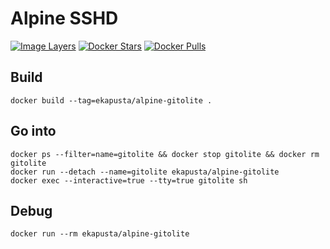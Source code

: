 # Alpine SSHD

[![Image Layers](https://badge.imagelayers.io/ekapusta/alpine-gitolite:latest.svg)](https://imagelayers.io/?images=ekapusta/alpine-gitolite:latest) [![Docker Stars](https://img.shields.io/docker/stars/ekapusta/alpine-gitolite.svg?style=flat-square)](https://hub.docker.com/r/ekapusta/alpine-gitolite/) [![Docker Pulls](https://img.shields.io/docker/pulls/ekapusta/alpine-gitolite.svg?style=flat-square)](https://hub.docker.com/r/ekapusta/alpine-gitolite/)


## Build

    docker build --tag=ekapusta/alpine-gitolite .

## Go into

    docker ps --filter=name=gitolite && docker stop gitolite && docker rm gitolite
    docker run --detach --name=gitolite ekapusta/alpine-gitolite
    docker exec --interactive=true --tty=true gitolite sh

## Debug

    docker run --rm ekapusta/alpine-gitolite
